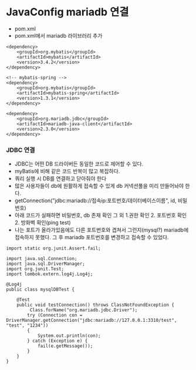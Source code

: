 # JavaConfig mariadb 연결
- pom.xml
- pom.xml에서 mariadb 라이브러리 추가

~~~
<dependency>
	<groupId>org.mybatis</groupId>
	<artifactId>mybatis</artifactId>
	<version>3.4.2</version>
</dependency>

<!-- mybatis-spring -->
<dependency>
	<groupId>org.mybatis</groupId>
	<artifactId>mybatis-spring</artifactId>
	<version>1.3.1</version>
</dependency>

<dependency>
	<groupId>org.mariadb.jdbc</groupId>
	<artifactId>mariadb-java-client</artifactId>
	<version>2.3.0</version>
</dependency>
~~~

### JDBC 연결
- JDBC는 어떤 DB 드라이버든 동일한 코드로 제어할 수 있다.
- myBatis에 비해 같은 코드 반복이 많고 복잡하다. 
- 쿼리 실행 시 DB를 연결하고 닫아줘야 한다
- 많은 사용자들이 db에 원활하게 접속할 수 있게 db 커넥션풀을 미리 만들어놔야 한다.
- getConnection("jdbc:mariadb://접속ip:포트번호/데이터베이스이름", id, 비밀번호)
- 아래 코드가 실패하면 비밀번호, db 존재 확인 그 외 1.권한 확인  2. 포트번호 확인 2. 방화벽 확인(ping test)
- 나는 포트가 올라가있음에도 다른 포트번호와 겹쳐서 그런지(mysql?) mariadb에 접속하지 못했다. 그 후 mariadb 포트번호를 변경하고 접속할 수 있었다.


~~~
import static org.junit.Assert.fail;

import java.sql.Connection;
import java.sql.DriverManager;
import org.junit.Test;
import lombok.extern.log4j.Log4j;

@Log4j
public class mysqlDBTest {

	@Test
	public void testConnection() throws ClassNotFoundException {	
		 Class.forName("org.mariadb.jdbc.Driver");
	    try (Connection con = DriverManager.getConnection("jdbc:mariadb://127.0.0.1:3310/test", "test", "1234"))
		{
			System.out.println(con);
		} catch (Exception e) {
			fail(e.getMessage());
		}
	}
}
~~~